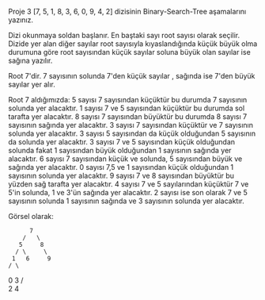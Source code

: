 Proje 3
[7, 5, 1, 8, 3, 6, 0, 9, 4, 2] dizisinin Binary-Search-Tree aşamalarını yazınız.

Dizi okunmaya soldan başlanır. En baştaki sayı root sayısı olarak seçilir. Dizide yer alan diğer sayılar root sayısıyla kıyaslandığında küçük büyük olma durumuna göre root sayısından küçük sayılar soluna büyük olan sayılar ise sağına yazılır.


Root 7'dir. 7 sayısının solunda 7'den küçük sayılar , sağında ise 7'den büyük sayılar yer alır.

Root 7 aldığımızda:
5 sayısı 7 sayısından küçüktür bu durumda 7 sayısının solunda yer alacaktır.
1 sayısı 7 ve 5 sayısından küçüktür bu durumda sol tarafta yer alacaktır.
8 sayısı 7 sayısından büyüktür bu durumda 8 sayısı 7 sayısının sağında yer alacaktır.
3 sayısı 7 sayısından küçüktür ve 7 sayısının solunda yer alacaktır.
3 sayısı 5 sayısından da küçük olduğundan 5 sayısının da solunda yer alacaktır.
3 sayısı 7 ve 5 sayısından küçük olduğundan solunda fakat 1 sayısından büyük olduğundan 1 sayısının sağında yer alacaktır.
6 sayısı 7 sayısından küçük ve solunda, 5 sayısından büyük ve sağında yer alacaktır.
0 sayısı 7,5 ve 1 sayısından küçük olduğundan 1 sayısının solunda yer alacaktır.
9 sayısı 7 ve 8 sayısından büyüktür bu yüzden sağ tarafta yer alacaktır.
4 sayısı 7 ve 5 sayılarından küçüktür 7 ve 5'in solunda, 1 ve 3'ün sağında yer alacaktır.
2 sayısı ise son olarak 7 ve 5 sayısının solunda 1 sayısının sağında ve 3 sayısının solunda yer alacaktır.
 
Görsel olarak:


          7
        /   \
       5     8
      / \     \
     1   6     9
    / \     
   0   3
      / \
     2   4 

     